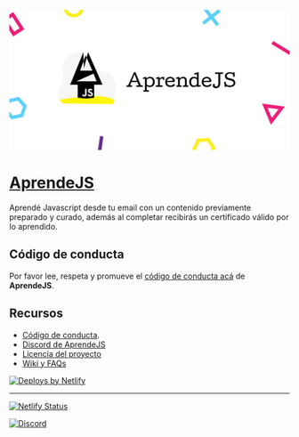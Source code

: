 ![LOGO](./static/seo.jpg)

# [AprendeJS](https://aprendejs.email)

Aprendé Javascript desde tu email con un contenido previamente preparado y curado, además al completar recibirás un certificado válido por lo aprendido.

## Código de conducta

Por favor lee, respeta y promueve el [código de conducta acá](./wiki/Código-de-conducta) de **AprendeJS**.

## Recursos

- [Código de conducta](./wiki/Código-de-conducta).
- [Discord de AprendeJS](https://discord.com/invite/7PyRZ6n)
- [Licencia del proyecto](/LICENSE)
- [Wiki y FAQs](./wiki/FAQ)

<a href="https://www.netlify.com"><img src="https://www.netlify.com/img/global/badges/netlify-dark.svg" alt="Deploys by Netlify" /></a>

---

[![Netlify Status](https://api.netlify.com/api/v1/badges/d502cb9f-26aa-442f-ac41-8e81b6bf9f8e/deploy-status)](https://app.netlify.com/sites/aprendejs/deploys)

[![Discord](https://img.shields.io/discord/716223433264070696?color=7289da&label=Discord&logo=discord&logoColor=7289da)](https://discord.com/invite/7PyRZ6n)
